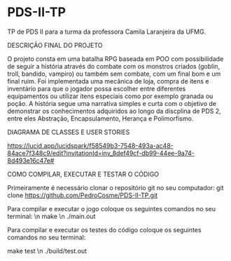 # PDS-II-TP
TP de PDS II para a turma da professora Camila Laranjeira da UFMG. 

DESCRIÇÃO FINAL DO PROJETO

O projeto consta em uma batalha RPG baseada em POO com possibilidade de seguir a história através do combate com os monstros criados (goblin, troll, bandido, vampiro) ou também sem combate, com um final bom e um final ruim. Foi implementada uma mecânica de loja, compra de itens e inventário para que o jogador possa escolher entre diferentes equipamentos ou utilizar itens especiais como por exemplo granada ou poção. A história segue uma narrativa simples e curta com o objetivo de demonstrar os conhecimentos adquiridos ao longo da discplina de PDS 2, entre eles Abstração, Encapsulamento, Herança e Polimorfismo. 

DIAGRAMA DE CLASSES E USER STORIES

https://lucid.app/lucidspark/f58549b3-7548-493a-ac48-84ace7f348c9/edit?invitationId=inv_8def49cf-db99-44ee-9a74-8d493e16c47e#

COMO COMPILAR, EXECUTAR E TESTAR O CÓDIGO

Primeiramente é necessário clonar o repositório git no seu computador:
git clone https://github.com/PedroCosme/PDS-II-TP.git

Para compilar e executar o jogo coloque os seguintes comandos no seu terminal: \n
make \n
./main.out

Para compilar e executar os testes do código coloque os seguintes comandos no seu terminal:

make test \n
./build/test.out
